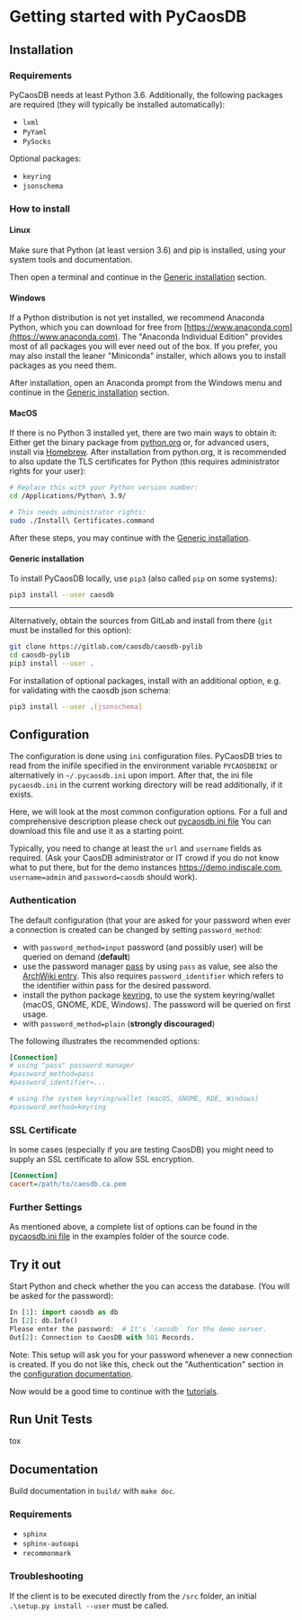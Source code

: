# Getting started with PyCaosDB #

## Installation ##

### Requirements ###

PyCaosDB needs at least Python 3.6.  Additionally, the following packages are required (they will
typically be installed automatically):

- `lxml`
- `PyYaml`
- `PySocks`

Optional packages:
- `keyring`
- `jsonschema`

### How to install ###

#### Linux ####

Make sure that Python (at least version 3.6) and pip is installed, using your system tools and
documentation.

Then open a terminal and continue in the [Generic installation](#generic-installation) section.

#### Windows ####

If a Python distribution is not yet installed, we recommend Anaconda Python, which you can download
for free from [https://www.anaconda.com](https://www.anaconda.com).  The "Anaconda Individual Edition" provides most of all
packages you will ever need out of the box.  If you prefer, you may also install the leaner
"Miniconda" installer, which allows you to install packages as you need them.

After installation, open an Anaconda prompt from the Windows menu and continue in the [Generic
installation](#generic-installation) section.

#### MacOS ####

If there is no Python 3 installed yet, there are two main ways to
obtain it: Either get the binary package from
[python.org](https://www.python.org/downloads/) or, for advanced
users, install via [Homebrew](https://brew.sh/). After installation
from python.org, it is recommended to also update the TLS certificates
for Python (this requires administrator rights for your user):

```sh
# Replace this with your Python version number:
cd /Applications/Python\ 3.9/

# This needs administrator rights:
sudo ./Install\ Certificates.command
```

After these steps, you may continue with the [Generic
installation](#generic-installation).

#### Generic installation ####

To install PyCaosDB locally, use `pip3` (also called `pip` on some systems):

```sh
pip3 install --user caosdb
```

---

Alternatively, obtain the sources from GitLab and install from there (`git` must be installed for
this option):

```sh
git clone https://gitlab.com/caosdb/caosdb-pylib
cd caosdb-pylib
pip3 install --user .
```

For installation of optional packages, install with an additional option, e.g. for 
validating with the caosdb json schema:

```sh
pip3 install --user .[jsonschema]
```

## Configuration ##

The  configuration is done using `ini` configuration files.
PyCaosDB tries to read from the inifile specified in the environment variable `PYCAOSDBINI` or
alternatively in `~/.pycaosdb.ini` upon import.  After that, the ini file `pycaosdb.ini` in the
current working directory will be read additionally, if it exists.

Here, we will look at the most common configuration options. For a full and 
comprehensive description please check out 
[pycaosdb.ini file](https://gitlab.com/caosdb/caosdb-pylib/-/blob/main/examples/pycaosdb.ini) 
You can download this file and use it as a starting point.


Typically, you need to change at least the `url` and `username` fields as required. 
(Ask your CaosDB administrator or IT crowd if
you do not know what to put there, but for the demo instances https://demo.indiscale.com, `username=admin`
and `password=caosdb` should work).

### Authentication ###

The default configuration (that your are asked for your password when ever a connection is created
can be changed by setting `password_method`:

* with `password_method=input` password (and possibly user) will be queried on demand (**default**)
* use the password manager [pass](https://www.passwordstore.org) by using `pass` as value, see also the [ArchWiki
  entry](https://wiki.archlinux.org/index.php/Pass#Basic_usage). This also requires `password_identifier` which refers to the identifier within pass
  for the desired password.
* install the python package [keyring](https://pypi.org/project/keyring), to use the system keyring/wallet (macOS, GNOME, KDE,
  Windows). The password will be queried on first usage.
* with `password_method=plain` (**strongly discouraged**)

The following illustrates the recommended options:

```ini
[Connection]
# using "pass" password manager
#password_method=pass
#password_identifier=...

# using the system keyring/wallet (macOS, GNOME, KDE, Windows)
#password_method=keyring
```

### SSL Certificate ###
In some cases (especially if you are testing CaosDB) you might need to supply 
an SSL certificate to allow SSL encryption.

```ini
[Connection]
cacert=/path/to/caosdb.ca.pem
```

### Further Settings ###
As mentioned above, a complete list of options can be found in the 
[pycaosdb.ini file](https://gitlab.com/caosdb/caosdb-pylib/-/blob/main/examples/pycaosdb.ini) in 
the examples folder of the source code.

## Try it out ##

Start Python and check whether the you can access the database. (You will be asked for the
password):

```python
In [1]: import caosdb as db
In [2]: db.Info()
Please enter the password:  # It's `caosdb` for the demo server.
Out[2]: Connection to CaosDB with 501 Records.
```

Note: This setup will ask you for your password whenever a new connection is created. If you do not
like this, check out the "Authentication" section in the [configuration documentation](configuration.md).

Now would be a good time to continue with the [tutorials](tutorials/index).

## Run Unit Tests
tox

## Documentation ##

Build documentation in `build/` with `make doc`.

### Requirements ###

- `sphinx`
- `sphinx-autoapi`
- `recommonmark`

### Troubleshooting ###
If the client is to be executed directly from the `/src` folder, an initial `.\setup.py install --user` must be called.

